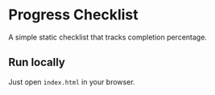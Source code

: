 # Progress Checklist

A simple static checklist that tracks completion percentage.

## Run locally

Just open `index.html` in your browser.

